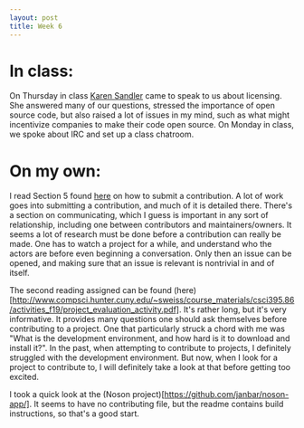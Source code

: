 ```yaml
---
layout: post
title: Week 6
---
```


# In class:  
On Thursday in class [Karen Sandler](https://en.wikipedia.org/wiki/Karen_Sandler) came to speak to us about licensing. She answered many of our questions, stressed the importance of open source code, but also raised a lot of issues in my mind, such as what might incentivize companies to make their code open source. On Monday in class, we spoke about IRC and set up a class chatroom.

# On my own:
I read Section 5 found [here](https://opensource.guide/how-to-contribute/#how-to-submit-a-contribution) on how to submit a contribution. A lot of work goes into submitting a contribution, and much of it is detailed there. There's a section on communicating, which I guess is important in any sort of relationship, including one between contributors and maintainers/owners. It seems a lot of research must be done before a contribution can really be made. One has to watch a project for a while, and understand who the actors are before even beginning a conversation. Only then an issue can be opened, and making sure that an issue is relevant is nontrivial in and of itself.

The second reading assigned can be found (here)[http://www.compsci.hunter.cuny.edu/~sweiss/course_materials/csci395.86/activities_f19/project_evaluation_activity.pdf]. It's rather long, but it's very informative. It provides many questions one should ask themselves before contributing to a project. One that particularly struck a chord with me was "What is the development environment, and how hard is it to download and install it?". In the past, when attempting to contribute to projects, I definitely struggled with the development environment. But now, when I look for a project to contribute to, I will definitely take a look at that before getting too excited.

I took a quick look at the (Noson project)[https://github.com/janbar/noson-app/]. It seems to have no contributing file, but the readme contains build instructions, so that's a good start.


